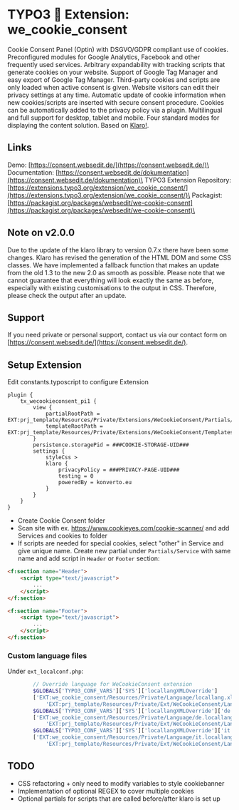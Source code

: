 # TYPO3 :cookie: Extension: we_cookie_consent
Cookie Consent Panel (Optin) with DSGVO/GDPR compliant use of cookies. Preconfigured modules for Google Analytics, Facebook and other frequently used services. Arbitrary expandability with tracking scripts that generate cookies on your website. Support of Google Tag Manager and easy export of Google Tag Manager. Third-party cookies and scripts are only loaded when active consent is given. Website visitors can edit their privacy settings at any time. Automatic update of cookie information when new cookies/scripts are inserted with secure consent procedure. Cookies can be automatically added to the privacy policy via a plugin. Multilingual and full support for desktop, tablet and mobile. Four standard modes for displaying the content solution. Based on [Klaro!](https://github.com/kiprotect/klaro).

## Links
Demo: [https://consent.websedit.de/](https://consent.websedit.de/)\
Documentation: [https://consent.websedit.de/dokumentation](https://consent.websedit.de/dokumentation)\
TYPO3 Extension Repository: [https://extensions.typo3.org/extension/we_cookie_consent/](https://extensions.typo3.org/extension/we_cookie_consent/)\
Packagist: [https://packagist.org/packages/websedit/we-cookie-consent](https://packagist.org/packages/websedit/we-cookie-consent)\

## Note on v2.0.0
Due to the update of the klaro library to version 0.7.x there have been some changes. Klaro has revised the generation of the HTML DOM and some CSS classes. We have implemented a fallback function that makes an update from the old 1.3 to the new 2.0 as smooth as possible. Please note that we cannot guarantee that everything will look exactly the same as before, especially with existing customisations to the output in CSS. Therefore, please check the output after an update. 

## Support
If you need private or personal support, contact us via our contact form on [https://consent.websedit.de/](https://consent.websedit.de/).

## Setup Extension

Edit constants.typoscript to configure Extension

````typo3_typoscript
plugin {
    tx_wecookieconsent_pi1 {
        view {
            partialRootPath = EXT:prj_template/Resources/Private/Extensions/WeCookieConsent/Partials/
            templateRootPath = EXT:prj_template/Resources/Private/Extensions/WeCookieConsent/Templates/
        }
        persistence.storagePid = ###COOKIE-STORAGE-UID###
        settings {
            styleCss >
            klaro {
                privacyPolicy = ###PRIVACY-PAGE-UID###
                testing = 0
                poweredBy = konverto.eu
            }
        }
    }
}
````

- Create Cookie Consent folder
- Scan site with ex. https://www.cookieyes.com/cookie-scanner/ and add Services and cookies to folder
- If scripts are needed for special cookies, select "other" in Service and give unique name. 
Create new partial under ``Partials/Service`` with same name and add script in ``Header`` or ``Footer`` section:

````html
<f:section name="Header">
    <script type="text/javascript">
        ...
    </script>
</f:section>

<f:section name="Footer">
    <script type="text/javascript">
        ...
    </script>
</f:section>
````

### Custom language files

Under ``ext_localconf.php``:
````php
        // Override language for WeCookieConsent extension
        $GLOBALS['TYPO3_CONF_VARS']['SYS']['locallangXMLOverride']
        ['EXT:we_cookie_consent/Resources/Private/Language/locallang.xlf'][] =
            'EXT:prj_template/Resources/Private/Ext/WeCookieConsent/Language/locallang.xlf';
        $GLOBALS['TYPO3_CONF_VARS']['SYS']['locallangXMLOverride']['de']
        ['EXT:we_cookie_consent/Resources/Private/Language/de.locallang.xlf'][] =
            'EXT:prj_template/Resources/Private/Ext/WeCookieConsent/Language/de.locallang.xlf';
        $GLOBALS['TYPO3_CONF_VARS']['SYS']['locallangXMLOverride']['it']
        ['EXT:we_cookie_consent/Resources/Private/Language/it.locallang.xlf'][] =
            'EXT:prj_template/Resources/Private/Ext/WeCookieConsent/Language/it.locallang.xlf';
````

## TODO
- CSS refactoring + only need to modify variables to style cookiebanner
- Implementation of optional REGEX to cover multiple cookies
- Optional partials for scripts that are called before/after klaro is set up
